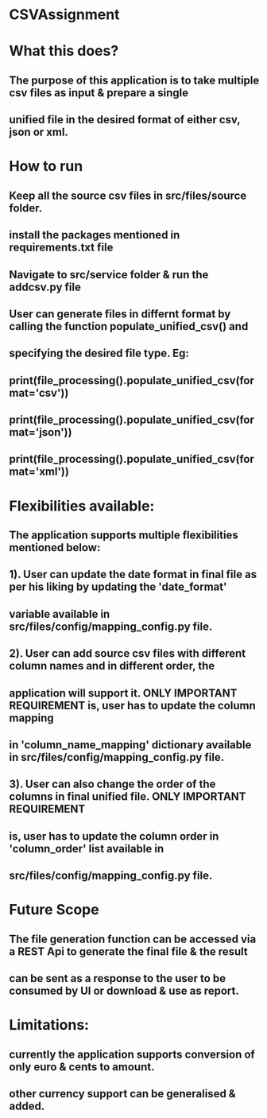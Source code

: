 # CSVAssignment

# What this does?
## The purpose of this application is to take multiple csv files as input & prepare a single
## unified file in the desired format of either csv, json or xml.

# How to run
## Keep all the source csv files in src/files/source folder.
## install the packages mentioned in requirements.txt file
## Navigate to src/service folder & run the addcsv.py file
## User can generate files in differnt format by calling the function populate_unified_csv() and
## specifying the desired file type. Eg:
## print(file_processing().populate_unified_csv(format='csv'))
## print(file_processing().populate_unified_csv(format='json'))
## print(file_processing().populate_unified_csv(format='xml'))

# Flexibilities available:
## The application supports multiple flexibilities mentioned below:
## 1). User can update the date format in final file as per his liking by updating the 'date_format'
##     variable available in src/files/config/mapping_config.py file.
## 
## 2). User can add source csv files with different column names and in different order, the 
##     application will support it. ONLY IMPORTANT REQUIREMENT is, user has to update the column mapping
##     in 'column_name_mapping' dictionary available in src/files/config/mapping_config.py file.
## 
## 3). User can also change the order of the columns in final unified file. ONLY IMPORTANT REQUIREMENT
##     is, user has to update the column order in 'column_order' list available in
##    src/files/config/mapping_config.py file.

# Future Scope
## The file generation function can be accessed via a REST Api to generate the final file & the result
## can be sent as a response to the user to be consumed by UI or download & use as report.

# Limitations:
## currently the application supports conversion of only euro & cents to amount.
## other currency support can be generalised & added.
